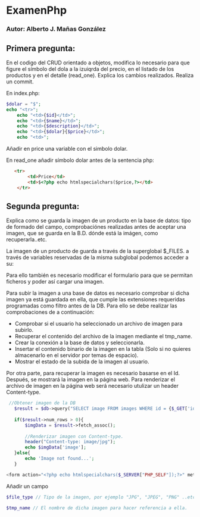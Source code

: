# ExamenPhp

### Autor: Alberto J. Mañas González
## Primera pregunta:
En el codigo del CRUD orientado a objetos, modifica lo necesario para que figure el símbolo del dola a la izuiqrda del precio, en el listado de los productos y en el detalle (read_one). Explica los cambios realizados. Realiza un commit.

En index.php:
```php
$dolar = "$";
echo "<tr>";
    echo "<td>{$id}</td>";
    echo "<td>{$name}</td>";
    echo "<td>{$description}</td>";
    echo "<td>{$dolar}{$price}</td>";
    echo "<td>";
```
Añadir en price una variable con el simbolo dolar.


En read_one añadir símbolo dolar antes de la sentencia php:
```html
   <tr>
        <td>Price</td>
        <td>$<?php echo htmlspecialchars($price,?></td>
    </tr>
```

## Segunda pregunta:
Explica como se guarda la imagen de un producto en la base de datos: tipo de formado del campo, comprobaciónes realizadas antes de aceptar una imagen, que se guarda en la B.D. dónde está la imágen, como recuperarla..etc.

La imagen de un producto de guarda a través de la superglobal $_FILES. a través de variables reservadas de la misma subglobal podemos acceder a su:

Para ello también es necesario modificar el formulario para que se permitan ficheros y poder así cargar una imagen. 

Para subir la imagen a una base de datos es necesario comprobar si dicha imagen ya está guardada en ella, que cumple las extensiones requeridas programadas como filtro antes de la DB.
Para ello se debe realizar las comprobaciones de a continuación:

 - Comprobar si el usuario ha seleccionado un archivo de imagen para subirlo.
 - Recuperar el contenido del archivo de la imagen mediante el tmp_name.
 - Crear la conexión a la base de datos y seleccionarla.
 - Insertar el contenido binario de la imagen en la tabla (Solo si no quieres almacenarlo en el servidor por temas de espacio).
 - Mostrar el estado de la subida de la imagen al usuario.

 Por otra parte, para recuperar la imagen es necesario basarse en el Id. Después, se mostrará la imagen en la página web. Para renderizar el archivo de imagen en la página web será necesario utulizar un header Content-type.
 ```php
  //Obtener imagen de la DB
    $result = $db->query("SELECT image FROM images WHERE id = {$_GET['id']}");
    
    if($result->num_rows > 0){
        $imgData = $result->fetch_assoc();
        
        //Renderizar imagen con Content-type.
        header("Content-type: image/jpg"); 
        echo $imgData['image']; 
    }else{
        echo 'Image not found...';
    }
 ```

```php
<form action="<?php echo htmlspecialchars($_SERVER["PHP_SELF"]);?>" method="post" enctype="multipart/form-data">
```

Añadir un campo

```php
$file_type // Tipo de la imagen, por ejemplo "JPG", "JPEG", "PNG" ..etc.

$tmp_name // El nombre de dicha imagen para hacer referencia a ella.
```